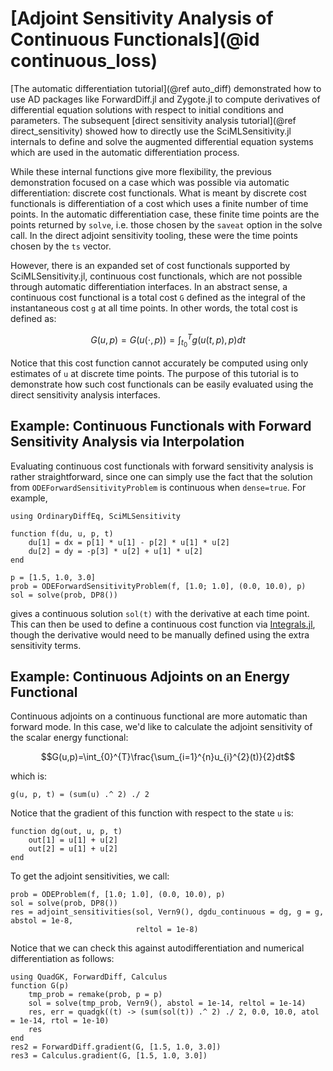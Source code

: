 # [Adjoint Sensitivity Analysis of Continuous Functionals](@id continuous_loss)

[The automatic differentiation tutorial](@ref auto_diff) demonstrated
how to use AD packages like ForwardDiff.jl and Zygote.jl to compute derivatives
of differential equation solutions with respect to initial conditions and
parameters. The subsequent [direct sensitivity analysis tutorial](@ref direct_sensitivity)
showed how to directly use the SciMLSensitivity.jl internals to define and solve
the augmented differential equation systems which are used in the automatic
differentiation process.

While these internal functions give more flexibility, the previous demonstration
focused on a case which was possible via automatic differentiation: discrete cost functionals.
What is meant by discrete cost functionals is differentiation of a cost which uses a finite
number of time points. In the automatic differentiation case, these finite time points are
the points returned by `solve`, i.e. those chosen by the `saveat` option in the solve call.
In the direct adjoint sensitivity tooling, these were the time points chosen by the `ts`
vector.

However, there is an expanded set of cost functionals supported by SciMLSensitivity.jl,
continuous cost functionals, which are not possible through automatic differentiation
interfaces. In an abstract sense, a continuous cost functional is a total cost ``G``
defined as the integral of the instantaneous cost ``g`` at all time points. In other words,
the total cost is defined as:

```math
G(u,p)=G(u(\cdot,p))=\int_{t_{0}}^{T}g(u(t,p),p)dt
```

Notice that this cost function cannot accurately be computed using only estimates of `u`
at discrete time points. The purpose of this tutorial is to demonstrate how such cost
functionals can be easily evaluated using the direct sensitivity analysis interfaces.

## Example: Continuous Functionals with Forward Sensitivity Analysis via Interpolation

Evaluating continuous cost functionals with forward sensitivity analysis is rather
straightforward, since one can simply use the fact that the solution from
`ODEForwardSensitivityProblem` is continuous when `dense=true`. For example,

```@example continuousadjoint
using OrdinaryDiffEq, SciMLSensitivity

function f(du, u, p, t)
    du[1] = dx = p[1] * u[1] - p[2] * u[1] * u[2]
    du[2] = dy = -p[3] * u[2] + u[1] * u[2]
end

p = [1.5, 1.0, 3.0]
prob = ODEForwardSensitivityProblem(f, [1.0; 1.0], (0.0, 10.0), p)
sol = solve(prob, DP8())
```

gives a continuous solution `sol(t)` with the derivative at each time point. This
can then be used to define a continuous cost function via
[Integrals.jl](https://docs.sciml.ai/Integrals/stable/), though the derivative would
need to be manually defined using the extra sensitivity terms.

## Example: Continuous Adjoints on an Energy Functional

Continuous adjoints on a continuous functional are more automatic than forward mode.
In this case, we'd like to calculate the adjoint sensitivity of the scalar energy
functional:

```math
G(u,p)=\int_{0}^{T}\frac{\sum_{i=1}^{n}u_{i}^{2}(t)}{2}dt
```

which is:

```@example continuousadjoint
g(u, p, t) = (sum(u) .^ 2) ./ 2
```

Notice that the gradient of this function with respect to the state `u` is:

```@example continuousadjoint
function dg(out, u, p, t)
    out[1] = u[1] + u[2]
    out[2] = u[1] + u[2]
end
```

To get the adjoint sensitivities, we call:

```@example continuousadjoint
prob = ODEProblem(f, [1.0; 1.0], (0.0, 10.0), p)
sol = solve(prob, DP8())
res = adjoint_sensitivities(sol, Vern9(), dgdu_continuous = dg, g = g, abstol = 1e-8,
                            reltol = 1e-8)
```

Notice that we can check this against autodifferentiation and numerical
differentiation as follows:

```@example continuousadjoint
using QuadGK, ForwardDiff, Calculus
function G(p)
    tmp_prob = remake(prob, p = p)
    sol = solve(tmp_prob, Vern9(), abstol = 1e-14, reltol = 1e-14)
    res, err = quadgk((t) -> (sum(sol(t)) .^ 2) ./ 2, 0.0, 10.0, atol = 1e-14, rtol = 1e-10)
    res
end
res2 = ForwardDiff.gradient(G, [1.5, 1.0, 3.0])
res3 = Calculus.gradient(G, [1.5, 1.0, 3.0])
```
